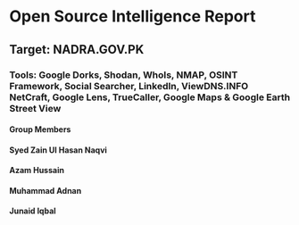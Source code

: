 # Open Source Intelligence Report
## Target: NADRA.GOV.PK
### Tools: Google Dorks, Shodan, WhoIs, NMAP, OSINT Framework, Social Searcher, LinkedIn, ViewDNS.INFO NetCraft, Google Lens, TrueCaller, Google Maps & Google Earth Street View
#### Group Members
#### Syed Zain Ul Hasan Naqvi
#### Azam Hussain
#### Muhammad Adnan
#### Junaid Iqbal
